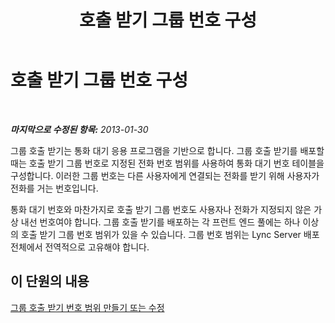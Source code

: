 ﻿---
title: 호출 받기 그룹 번호 구성
TOCTitle: 호출 받기 그룹 번호 구성
ms:assetid: 5cc67f0b-d70d-446a-8db1-befda8671121
ms:mtpsurl: https://technet.microsoft.com/ko-kr/library/JJ945631(v=OCS.15)
ms:contentKeyID: 52056852
ms.date: 08/24/2015
mtps_version: v=OCS.15
ms.translationtype: HT
---

# 호출 받기 그룹 번호 구성

 

_**마지막으로 수정된 항목:** 2013-01-30_

그룹 호출 받기는 통화 대기 응용 프로그램을 기반으로 합니다. 그룹 호출 받기를 배포할 때는 호출 받기 그룹 번호로 지정된 전화 번호 범위를 사용하여 통화 대기 번호 테이블을 구성합니다. 이러한 그룹 번호는 다른 사용자에게 연결되는 전화를 받기 위해 사용자가 전화를 거는 번호입니다.

통화 대기 번호와 마찬가지로 호출 받기 그룹 번호도 사용자나 전화가 지정되지 않은 가상 내선 번호여야 합니다. 그룹 호출 받기를 배포하는 각 프런트 엔드 풀에는 하나 이상의 호출 받기 그룹 번호 범위가 있을 수 있습니다. 그룹 번호 범위는 Lync Server 배포 전체에서 전역적으로 고유해야 합니다.

## 이 단원의 내용

[그룹 호출 받기 번호 범위 만들기 또는 수정](lync-server-2013-create-or-modify-a-group-call-pickup-number-range.md)


